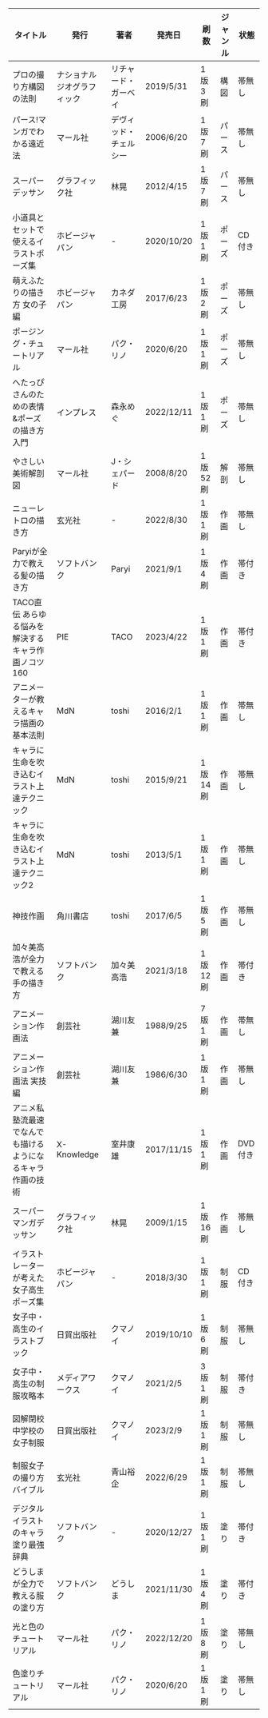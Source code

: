 | タイトル | 発行 | 著者 | 発売日 | 刷数 | ジャンル | 状態 |
| ---- | ---- | ---- | ---- | ---- | ---- | ---- |
| プロの撮り方構図の法則 | ナショナルジオグラフィック | リチャード・ガーベイ | 2019/5/31 | 1版3刷 | 構図 | 帯無し |
| パース!マンガでわかる遠近法 | マール社 | デヴィッド・チェルシー | 2006/6/20 | 1版7刷 | パース | 帯無し |
| スーパーデッサン | グラフィック社 | 林晃 | 2012/4/15 | 1版7刷 | パース | 帯無し |
| 小道具とセットで使えるイラストポーズ集 | ホビージャパン | - | 2020/10/20 | 1版1刷 | ポーズ | CD付き |
| 萌えふたりの描き方 女の子編 | ホビージャパン | カネダ工房 | 2017/6/23 | 1版2刷 | ポーズ | 帯無し |
| ポージング・チュートリアル | マール社 | パク・リノ | 2020/6/20 | 1版1刷 | ポーズ | 帯無し |
| へたっぴさんのための表情&ポーズの描き方入門 | インプレス | 森永めぐ | 2022/12/11 | 1版1刷 | ポーズ | 帯無し |
| やさしい美術解剖図 | マール社 | J・シェパード | 2008/8/20 | 1版52刷 | 解剖 | 帯無し |
| ニューレトロの描き方 | 玄光社 | - | 2022/8/30 | 1版1刷 | 作画 | 帯無し |
| Paryiが全力で教える髪の描き方 | ソフトバンク | Paryi | 2021/9/1 | 1版4刷 | 作画 | 帯付き |
| TACO直伝 あらゆる悩みを解決するキャラ作画ノコツ160 | PIE | TACO | 2023/4/22 | 1版1刷 | 作画 | 帯付き |
| アニメーターが教えるキャラ描画の基本法則 | MdN | toshi | 2016/2/1 | 1版1刷 | 作画 | 帯無し |
| キャラに生命を吹き込むイラスト上達テクニック | MdN | toshi | 2015/9/21 | 1版14刷 | 作画 | 帯無し |
| キャラに生命を吹き込むイラスト上達テクニック2 | MdN | toshi | 2013/5/1 | 1版1刷 | 作画 | 帯無し |
| 神技作画 | 角川書店 | toshi | 2017/6/5 | 1版5刷 | 作画 | 帯無し |
| 加々美高浩が全力で教える手の描き方 | ソフトバンク | 加々美高浩 | 2021/3/18 | 1版12刷 | 作画 | 帯付き |
| アニメーション作画法 | 創芸社 | 湖川友兼 | 1988/9/25 | 7版1刷 | 作画 | 帯無し |
| アニメーション作画法 実技編 | 創芸社 | 湖川友兼 | 1986/6/30 | 1版1刷 | 作画 | 帯無し |
| アニメ私塾流最速でなんでも描けるようになるキャラ作画の技術 | X-Knowledge | 室井康雄 | 2017/11/15 | 1版1刷 | 作画 | DVD付き |
| スーパーマンガデッサン | グラフィック社 | 林晃 | 2009/1/15 | 1版16刷 | 作画 | 帯無し |
| イラストレーターが考えた女子高生ポーズ集 | ホビージャパン | - | 2018/3/30 | 1版1刷 | 制服 | CD付き |
| 女子中・高生のイラストブック | 日貿出版社 | クマノイ | 2019/10/10 | 1版6刷 | 制服 | 帯無し |
| 女子中・高生の制服攻略本 | メディアワークス | クマノイ | 2021/2/5 | 3版1刷 | 制服 | 帯付き |
| 図解閉校中学校の女子制服 | 日貿出版社 | クマノイ | 2023/2/9 | 1版1刷 | 制服 | 帯無し |
| 制服女子の撮り方バイブル | 玄光社 | 青山裕企 | 2022/6/29 | 1版1刷 | 制服 | 帯無し |
| デジタルイラストのキャラ塗り最強辞典 | ソフトバンク | - | 2020/12/27 | 1版1刷 | 塗り | 帯付き |
| どうしまが全力で教える服の塗り方 | ソフトバンク | どうしま | 2021/11/30 | 1版4刷 | 塗り | 帯付き |
| 光と色のチュートリアル | マール社 | パク・リノ | 2022/12/20 | 1版8刷 | 塗り | 帯無し |
| 色塗りチュートリアル | マール社 | パク・リノ | 2020/6/20 | 1版1刷 | 塗り | 帯無し |
